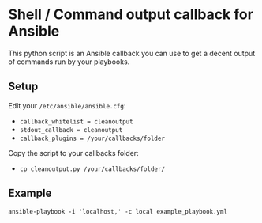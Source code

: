 # Shell / Command output callback for Ansible

This python script is an Ansible callback you can use to get a decent output of
commands run by your playbooks.

## Setup
Edit your `/etc/ansible/ansible.cfg`:
* `callback_whitelist = cleanoutput`
* `stdout_callback = cleanoutput`
* `callback_plugins = /your/callbacks/folder`

Copy the script to your callbacks folder:
* `cp cleanoutput.py /your/callbacks/folder/`

## Example

```ansible-playbook -i 'localhost,' -c local example_playbook.yml ```
